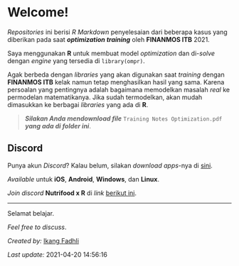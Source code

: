 Welcome!
================

*Repositories* ini berisi *R Markdown* penyelesaian dari beberapa kasus
yang diberikan pada saat ***optimization training*** oleh **FINANMOS
ITB** 2021.

Saya menggunakan **R** untuk membuat model *optimization* dan di-*solve*
dengan *engine* yang tersedia di `library(ompr)`.

Agak berbeda dengan *libraries* yang akan digunakan saat *training*
dengan **FINANMOS ITB** kelak namun tetap menghasilkan hasil yang sama.
Karena persoalan yang pentingnya adalah bagaimana memodelkan masalah
*real* ke permodelan matematikanya. Jika sudah termodelkan, akan mudah
dimasukkan ke berbagai *libraries* yang ada di **R**.

> ***Silakan Anda mendownload file*** `Training Notes Optimization.pdf`
> ***yang ada di folder ini***.

## **Discord**

Punya akun *Discord*? Kalau belum, silakan *download apps*-nya di
[sini](https://discord.com/).

*Available* untuk **iOS**, **Android**, **Windows**, dan **Linux**.

*Join discord* **Nutrifood x R** di *link* [berikut
ini](https://discord.gg/zy9XJgsf).

------------------------------------------------------------------------

Selamat belajar.

*Feel free to discuss*.

*Created by:* [Ikang Fadhli](https://ikanx101.com/)

*Last update:* 2021-04-20 14:56:16
